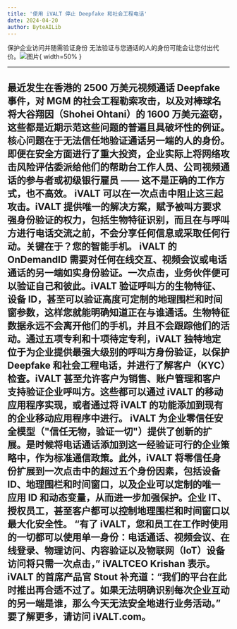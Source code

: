 ```yaml
---
title: '使用 iVALT 停止 Deepfake 和社会工程电话'
date: 2024-04-20
author: ByteAILib
---
```


保护企业访问并随需验证身份
无法验证与您通话的人的身份可能会让您付出代价。![图片](https://ai-techpark.com/wp-content/uploads/2020/06/Buyer-Guide-500x281-1.jpg){ width=50% }

---
最近发生在香港的 2500 万美元视频通话 Deepfake 事件，对 MGM 的社会工程勒索攻击，以及对棒球名将大谷翔因（Shohei Ohtani）的 1600 万美元盗窃，这些都是近期示范这些问题的普遍且具破坏性的例证。核心问题在于无法信任地验证通话另一端的人的身份。即便在安全方面进行了重大投资，企业实际上将网络攻击风险评估委派给他们的帮助台工作人员、公司视频通话的参与者或初级银行雇员 —— 这不是正确的工作方式，也不高效。
iVALT 可以在一次点击中阻止这三起攻击。iVALT 提供唯一的解决方案，赋予被叫方要求强身份验证的权力，包括生物特征识别，而且在与呼叫方进行电话交流之前，不会分享任何信息或采取任何行动。关键在于？您的智能手机。 iVALT 的 OnDemandID 需要对任何在线交互、视频会议或电话通话的另一端如实身份验证。一次点击，业务伙伴便可以验证自己和彼此。iVALT 验证呼叫方的生物特征、设备 ID，甚至可以验证高度可定制的地理围栏和时间窗参数，这样您就能明确知道正在与谁通话。生物特征数据永远不会离开他们的手机，并且不会跟踪他们的活动。通过五项专利和十项待定专利，iVALT 独特地定位于为企业提供最强大级别的呼叫方身份验证，以保护 Deepfake 和社会工程电话，并进行了解客户（KYC）检查。iVALT 甚至允许客户为销售、账户管理和客户支持验证企业呼叫方。这些都可以通过 iVALT 的移动应用程序实现，或者通过将 iVALT 的功能添加到现有的企业移动应用程序中进行。
iVALT 为企业零信任安全模型（"信任无物，验证一切"）提供了创新的扩展。是时候将电话通话添加到这一经验证可行的企业策略中，作为标准通信政策。此外，iVALT 将零信任身份扩展到一次点击中的超过五个身份因素，包括设备 ID、地理围栏和时间窗口，以及企业可以定制的唯一应用 ID 和动态变量，从而进一步加强保护。企业 IT、授权员工，甚至客户都可以控制地理围栏和时间窗口以最大化安全性。
“有了 iVALT，您和员工在工作时使用的一切都可以使用单一身份：电话通话、视频会议、在线登录、物理访问、内容验证以及物联网（IoT）设备访问将只需一次点击，” iVALTCEO Krishan 表示。
iVALT 的首席产品官 Stout 补充道：“我们的平台在此时推出再合适不过了。如果无法明确识别每次企业互动的另一端是谁，那么今天无法安全地进行业务活动。”
要了解更多，请访问 iVALT.com。
---
